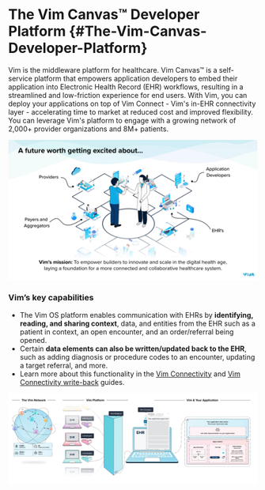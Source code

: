 # The Vim Canvas™️ Developer Platform {#The-Vim-Canvas-Developer-Platform}
Vim is the middleware platform for healthcare. Vim Canvas:tm: is a self-service platform that empowers application developers to embed their application into Electronic Health Record (EHR) workflows, resulting in a streamlined and low-friction experience for end users. With Vim, you can deploy your applications on top of Vim Connect - Vim's in-EHR connectivity layer - accelerating time to market at reduced cost and improved flexibility. You can leverage Vim's platform to engage with a growing network of 2,000+ provider organizations and 8M+ patients.

 ![Vim's mission](./vim_mission.webp "Vim's ecosystem")

### Vim’s key capabilities
* The Vim OS platform enables communication with EHRs by **identifying, reading, and sharing context**, data, and entities from the EHR such as a patient in context, an open encounter, and an order/referral being opened. 
* Certain **data elements can also be written/updated back to the EHR**, such as adding diagnosis or procedure codes to an encounter, updating a target referral, and more. 
* Learn more about this functionality in the [Vim Connectivity](https://docs.getvim.com/vim-os-js/vim-ehr-connectivity.html) and [Vim Connectivity write-back](https://docs.getvim.com/vim-os-js/vim-ehr-connectivity.html#writeback-to-ehr-resources) guides.

![Vim Connect flow](./vim-diagram.png 'Vim Developer Platform Ecosystem')